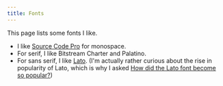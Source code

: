 ```yaml
---
title: Fonts
---
```


This page lists some fonts I like.

- I like [Source Code Pro](https://github.com/adobe-fonts/source-code-pro) for monospace.
- For serif, I like Bitstream Charter and Palatino.
- For sans serif, I like [Lato](http://www.latofonts.com/lato-free-fonts/).
(I'm actually rather curious about the rise in popularity of Lato, which is why I asked [How did the Lato font become so popular?](https://www.quora.com/How-did-the-Lato-font-become-so-popular))
